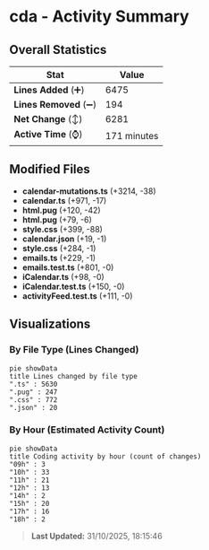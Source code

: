 # cda - Activity Summary 

## Overall Statistics

| Stat                   | Value                                                             |
| ---------------------- | ----------------------------------------------------------------- |
| **Lines Added** (➕)   | 6475                                          |
| **Lines Removed** (➖) | 194                                        |
| **Net Change** (↕)    | 6281                |
| **Active Time** (⌚)   | 171 minutes |


## Modified Files
- **calendar-mutations.ts** (+3214, -38)
- **calendar.ts** (+971, -17)
- **html.pug** (+120, -42)
- **html.pug** (+79, -6)
- **style.css** (+399, -88)
- **calendar.json** (+19, -1)
- **style.css** (+284, -1)
- **emails.ts** (+229, -1)
- **emails.test.ts** (+801, -0)
- **iCalendar.ts** (+98, -0)
- **iCalendar.test.ts** (+150, -0)
- **activityFeed.test.ts** (+111, -0)

## Visualizations

### By File Type (Lines Changed)

```mermaid
pie showData
title Lines changed by file type
".ts" : 5630
".pug" : 247
".css" : 772
".json" : 20
```

### By Hour (Estimated Activity Count)

```mermaid
pie showData
title Coding activity by hour (count of changes)
"09h" : 3
"10h" : 33
"11h" : 21
"12h" : 13
"14h" : 2
"15h" : 20
"17h" : 16
"18h" : 2
```


> **Last Updated:** 31/10/2025, 18:15:46